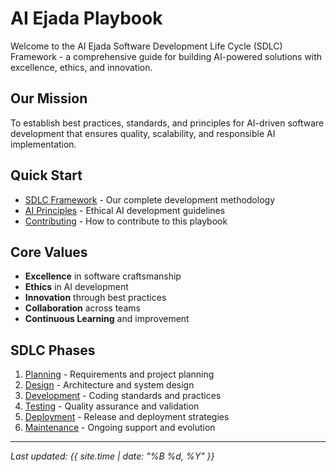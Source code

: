 # AI Ejada Playbook

Welcome to the AI Ejada Software Development Life Cycle (SDLC) Framework - a comprehensive guide for building AI-powered solutions with excellence, ethics, and innovation.

## Our Mission
To establish best practices, standards, and principles for AI-driven software development that ensures quality, scalability, and responsible AI implementation.

## Quick Start
- [SDLC Framework](sdlc/) - Our complete development methodology
- [AI Principles](ai-principles/) - Ethical AI development guidelines
- [Contributing](contributing.md) - How to contribute to this playbook

## Core Values
- **Excellence** in software craftsmanship
- **Ethics** in AI development
- **Innovation** through best practices
- **Collaboration** across teams
- **Continuous Learning** and improvement

## SDLC Phases
1. [Planning](sdlc/planning/) - Requirements and project planning
2. [Design](sdlc/design/) - Architecture and system design  
3. [Development](sdlc/development/) - Coding standards and practices
4. [Testing](sdlc/testing/) - Quality assurance and validation
5. [Deployment](sdlc/deployment/) - Release and deployment strategies
6. [Maintenance](sdlc/maintenance/) - Ongoing support and evolution

---
*Last updated: {{ site.time | date: "%B %d, %Y" }}*